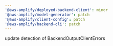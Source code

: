 ```yaml
---
'@aws-amplify/deployed-backend-client': minor
'@aws-amplify/model-generator': patch
'@aws-amplify/client-config': patch
'@aws-amplify/backend-cli': patch
---
```


update detection of BackendOutputClientErrors
